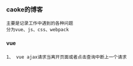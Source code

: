 ### caoke的博客
    主要是记录工作中遇到的各种问题
    分为vue、js、css、webpack
#### vue 
    1、 vue ajax请求当离开页面或者点击查询中断上一个请求